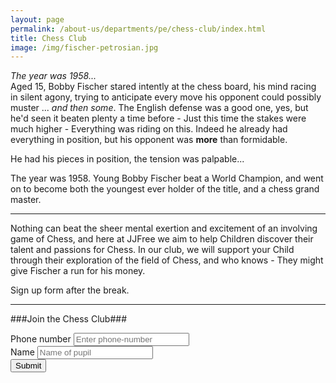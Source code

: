 ```yaml
---
layout: page
permalink: /about-us/departments/pe/chess-club/index.html
title: Chess Club
image: /img/fischer-petrosian.jpg
---
```


_The year was 1958..._ <br />
Aged 15, Bobby Fischer stared intently at the chess board, his mind racing in silent agony, trying to anticipate every move his opponent could possibly muster ... _and then some_.  The English defense was a good one, yes, but he'd seen it beaten plenty a time before - Just this time the stakes were much higher - Everything was riding on this.   Indeed he already had everything in position, but his opponent was __more__ than formidable.

He had his pieces in position, the tension was palpable... 

The year was 1958.  Young Bobby Fischer beat a World Champion, and went on to become both the youngest ever holder of the title, and a chess grand master.

----

Nothing can beat the sheer mental exertion and excitement of an involving game of Chess, and here at JJFree we aim to help Children discover their talent and passions for Chess.  In our club, we will support your Child through their exploration of the field of Chess, and who knows - They might give Fischer a run for his money.

Sign up form after the break.

----

###Join the Chess Club###
<div class="well-lg">
	<form role="form" class="form-horizontal">
		<div class="form-group">
		<label for="phone-number">Phone number</label>
		<input type="tel" class="form-control" id="phone-number" placeholder="Enter phone-number">
		</div>
		<div class="form-group">
		<label for="pupil-name">Name</label>
		<input type="text" class="form-control" id="pupil-name" placeholder="Name of pupil">
		</div>
		<button type="submit" class="btn btn-default pull-right col-xs-3">Submit</button>
	</form>
</div>

